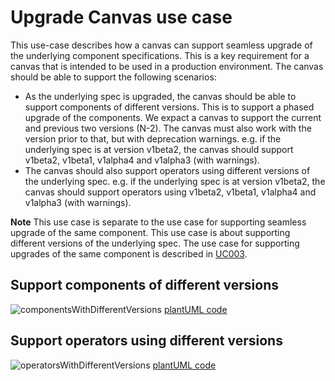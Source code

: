 # Upgrade Canvas use case

This use-case describes how a canvas can support seamless upgrade of the underlying component specifications. This is a key requirement for a canvas that is intended to be used in a production environment. The canvas should be able to support the following scenarios:

* As the underlying spec is upgraded, the canvas should be able to support components of different versions. This is to support a phased upgrade of the components. We expact a canvas to support the current and previous two versions (N-2). The canvas must also work with the version prior to that, but with deprecation warnings. e.g. if the underlying spec is at version v1beta2, the canvas should support v1beta2, v1beta1, v1alpha4  and v1alpha3 (with warnings). 
* The canvas should also support operators using different versions of the underlying spec. e.g. if the underlying spec is at version v1beta2, the canvas should support operators using v1beta2, v1beta1, v1alpha4 and v1alpha3 (with warnings).

**Note** This use case is separate to the use case for supporting seamless upgrade of the same component. This use case is about supporting different versions of the underlying spec. The use case for supporting upgrades of the same component is described in [UC003](../UC003-Configure-Exposed-APIs.md).


## Support components of different versions

![componentsWithDifferentVersions](http://www.plantuml.com/plantuml/proxy?cache=no&src=https://raw.githubusercontent.com/tmforum-oda/oda-canvas/master/usecase-library/pumlFiles/components-with-different-versions.puml)
[plantUML code](pumlFiles/components-with-different-versions.puml)

## Support operators using different versions

![operatorsWithDifferentVersions](http://www.plantuml.com/plantuml/proxy?cache=no&src=https://raw.githubusercontent.com/tmforum-oda/oda-canvas/master/usecase-library/pumlFiles/operators-with-different-versions.puml)
[plantUML code](pumlFiles/operators-with-different-versions.puml)